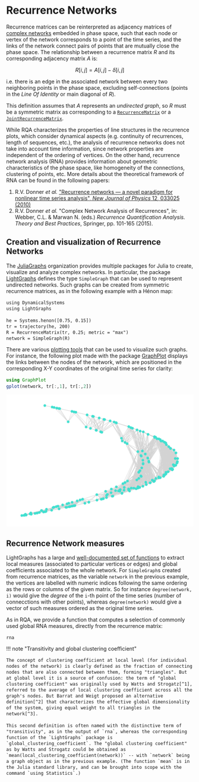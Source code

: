 # Recurrence Networks

Recurrence matrices can be reinterpreted as adjacency matrices of [complex networks](https://en.wikipedia.org/wiki/Complex_network) embedded in phase space, such that each node or vertex of the network corresponds to a point of the time series, and the links of the network connect pairs of points that are mutually close the phase space. The relationship between a recurrence matrix $R$ and its corresponding adjacency matrix $A$ is:

```math
R[i,j] = A[i,j] - \delta[i,j]
```

i.e. there is an edge in the associated network between every two neighboring points in the phase space, excluding self-connections (points in the *Line Of Identity* or main diagonal of $R$).

This definition assumes that $A$ represents an *undirected graph*, so $R$ must be a symmetric matrix as corresponding to a [`RecurrenceMatrix`](@ref) or a [`JointRecurrenceMatrix`](@ref).

While RQA characterizes the properties of line structures in the recurrence plots, which consider dynamical aspects (e.g. continuity of recurrences, length of sequences, etc.), the analysis of recurrence networks does not take into account time information, since network properties are independent of the ordering of vertices. On the other hand, recurrence network analysis (RNA) provides information about geometric characteristics of the phase space, like homogeneity of the connections, clustering of points, etc. More details about the theoretical framework of RNA can be found in the following papers:

1. R.V. Donner *et al.* ["Recurrence networks — a novel paradigm for nonlinear time series analysis", *New Journal of Physics* 12, 033025 (2010)](https://doi.org/10.1088/1367-2630/12/3/033025)
2. R.V. Donner *et al.* "Complex Network Analysis of Recurrences", in: Webber, C.L. & Marwan N. (eds.) *Recurrence Quantification Analysis. Theory and Best Practices*, Springer, pp. 101-165 (2015).

## Creation and visualization of Recurrence Networks

The [JuliaGraphs](https://github.com/JuliaGraphs) organization provides multiple packages for Julia to create, visualize and analyze complex networks. In particular, the package [LightGraphs](https://github.com/JuliaGraphs/LightGraphs.jl) defines the type `SimpleGraph` that can be used to represent undirected networks. Such graphs can be created from symmetric recurrence matrices, as in the following example with a Hénon map:

```@example MAIN
using DynamicalSystems
using LightGraphs

he = Systems.henon([0.75, 0.15])
tr = trajectory(he, 200)
R = RecurrenceMatrix(tr, 0.25; metric = "max")
network = SimpleGraph(R)
```

There are various [plotting tools](https://juliagraphs.org/LightGraphs.jl/stable/plotting/) that can be used to visualize such graphs. For instance, the following plot made with the package [GraphPlot](https://github.com/JuliaGraphs/GraphPlot.jl) displays the links between the nodes of the network, which are positioned in the corresponding X-Y coordinates of the original time series for clarity:

```julia
using GraphPlot
gplot(network, tr[:,1], tr[:,2])
```
![](henon_network.svg)

## Recurrence Network measures

LightGraphs has a large and [well-documented set of functions]() to extract local measures (associated to particular vertices or edges) and global coefficients associated to the whole network. For `SimpleGraph`s created from recurrence matrices, as the variable `network` in the previous example, the vertices are labelled with numeric indices following the same ordering as the rows or columns of the given matrix. So for instance `degree(network, i)` would give the *degree* of the `i`-th point of the time series (number of connecctions with other points), whereas `degree(network)` would give a vector of such measures ordered as the original time series.

As in RQA, we provide a function that computes a selection of commonly used global RNA measures, directly from the recurrence matrix:

```@docs
rna
```

!!! note "Transitivity and global clustering coefficient"

    The concept of clustering coefficient at local level (for individual nodes of the network) is clearly defined as the fraction of connecting nodes that are also connected between them, forming "triangles". But at global level it is a source of confusion: the term of "global clustering coefficient" was originally used by Watts and Strogatz[^1], referred to the average of local clustering coefficient across all the graph's nodes. But Barrat and Weigt proposed an alternative definition[^2] that characterizes the effective global dimensionality of the system, giving equal weight to all triangles in the network[^3].
    
    This second definition is often named with the distinctive term of "transitivity", as in the output of `rna`, whereas the corresponding function of the `LightGraphs` package is `global_clustering_coefficient`. The "global clustering coefficient" as by Watts and Strogatz could be obtained as `mean(local_clustering_coefficient(network))` -- with `network` being a graph object as in the previous example. (The function `mean` is in the Julia standard library, and can be brought into scope with the command `using Statistics`.)


[^1]: D.J. Watts & S.H. Strogatz, ["Collective dynamics of 'small-world' networks", *Nature 393*(6684), 440–442 (1998)](https://doi.org/10.1038%2F30918)

[^2]: A. Barrat & M. Weight, ["On the properties of small-world network models", *The European Physical Journal B* 13, 547–560 (2000)](https://doi.org/10.1007/s100510050067)

[^3]: R.V. Donner *et al.* ["Recurrence networks — a novel paradigm for nonlinear time series analysis",
*New Journal of Physics* 12, 033025 (2010)](https://doi.org/10.1088/1367-2630/12/3/033025)

